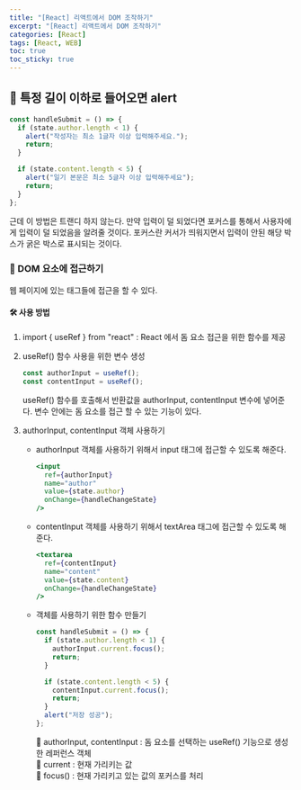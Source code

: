 ```yaml
---
title: "[React] 리액트에서 DOM 조작하기"
excerpt: "[React] 리액트에서 DOM 조작하기"
categories: [React]
tags: [React, WEB]
toc: true
toc_sticky: true
---
```


## 📐 특정 길이 이하로 들어오면 alert

```jsx
const handleSubmit = () => {
  if (state.author.length < 1) {
    alert("작성자는 최소 1글자 이상 입력해주세요.");
    return;
  }

  if (state.content.length < 5) {
    alert("일기 본문은 최소 5글자 이상 입력해주세요");
    return;
  }
};
```

근데 이 방법은 트랜디 하지 않는다. 만약 입력이 덜 되었다면 포커스를 통해서 사용자에게 입력이 덜 되었음을 알려줄 것이다. 포커스란 커서가 띄워지면서 입력이 안된 해당 박스가 굵은 박스로 표시되는 것이다.

### 📍 DOM 요소에 접근하기

웹 페이지에 있는 태그들에 접근을 할 수 있다. <br>

#### 🛠️ 사용 방법

1.  import { useRef } from "react" : React 에서 돔 요소 접근을 위한 함수를 제공

2.  useRef() 함수 사용을 위한 변수 생성

    ```jsx
    const authorInput = useRef();
    const contentInput = useRef();
    ```

    useRef() 함수를 호출해서 반환값을 authorInput, contentInput 변수에 넣어준다. 변수 안에는 돔 요소를 접근 할 수 있는 기능이 있다.

3.  authorInput, contentInput 객체 사용하기

    - authorInput 객체를 사용하기 위해서 input 태그에 접근할 수 있도록 해준다.

      ```jsx
      <input
        ref={authorInput}
        name="author"
        value={state.author}
        onChange={handleChangeState}
      />
      ```

    - contentInput 객체를 사용하기 위해서 textArea 태그에 접근할 수 있도록 해준다.

      ```jsx
      <textarea
        ref={contentInput}
        name="content"
        value={state.content}
        onChange={handleChangeState}
      />
      ```

    - 객체를 사용하기 위한 함수 만들기

      ```jsx
      const handleSubmit = () => {
        if (state.author.length < 1) {
          authorInput.current.focus();
          return;
        }

        if (state.content.length < 5) {
          contentInput.current.focus();
          return;
        }
        alert("저장 성공");
      };
      ```

      🚦 authorInput, contentInput : 돔 요소를 선택하는 useRef() 기능으로 생성한 레퍼런스 객체 <br>
      🚦 current : 현재 가리키는 값 <br>
      🚦 focus() : 현재 가리키고 있는 값의 포커스를 처리
